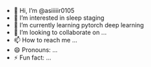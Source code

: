 - 👋 Hi, I’m @asiiiiir0105
- 👀 I’m interested in sleep staging
- 🌱 I’m currently learning pytorch deep learning
- 💞️ I’m looking to collaborate on ...
- 📫 How to reach me ...
- 😄 Pronouns: ...
- ⚡ Fun fact: ...

<!---
asiiiiir0105/asiiiiir0105 is a ✨ special ✨ repository because its `README.md` (this file) appears on your GitHub profile.
You can click the Preview link to take a look at your changes.
--->

